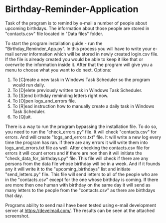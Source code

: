 # Birthday-Reminder-Application

Task of the program is to remind by e-mail a number of people about upcoming birthdays. The information about those people are stored in "contacts.csv" file located in "Data files" folder. 

To start the program installation guide - run the "Birthday_Reminder_App.py". In this process you will have to write your e-mail server information which will be stored in newly created login.csv file. If the file is already created you would be able to keep it like that or overwrite the information inside it. After that the program will give you a menu to choose what you want to do next. Options:

1. To [C]reate a new task in Windows Task Scheduler so the program would run daily. 
2. To [D]elete previously written task in Windows Task Scheduler. 
3. To [S]end birthday reminding letters right now.
4. To [O]pen logs_and_errors file. 
5. To [R]ead instruction how to manually create a daily task in Windows Task Scheduler.
6. To [Q]uit.

There is a way to run the program bypassing the installation file. To do so, you need to run the "check_errors.py" file. It will check "contacts.csv" for errors. And will create "logs_and_errors.txt" file. It will write a new log every time the program has ran. If there are any errors it will write them into logs_and_errors.txt file as well. After checking the contacts.csv file for errors it will count errors and if there are non then it will initiate the "check_data_for_birthdays.py" file. This file will check if there are any persons from the data file whose birthday will be in a week. And if it founds any it will write it to the "upcoming_birthdays" list and initiate "send_letters.py" file. This file will send letters to all of the people who are in the "contacts.csv" except for the one whose birthday is coming. If there are more then one human with birthday on the same day it will send as many letters to the people from the "contacts.csv" as there are birthdays that day. 

Programs ability to send mail have been tested using e-mail development server at https://develmail.com/. The results can be seen at the attached screenshot.